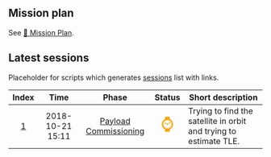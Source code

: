 ## Mission plan
See [&#x1F4C5; Mission Plan](/mission_plan/index.md).

## Latest sessions
Placeholder for scripts which generates [sessions](/sessions/index.md) list with links.

|**Index**|**Time**|**Phase**|**Status**|**Short description**|
|:-:|:-:|:-:|:-:|-|
| [1](/sessions/1/index.md) | 2018-10-21 15:11 | [Payload Commissioning](/mission_plan/pld_commissioning/index.md) | <span style='color:orange;font-size:200%' title="Planned">&#x231A;</span> | Trying to find the satellite in orbit and trying to estimate TLE. |
